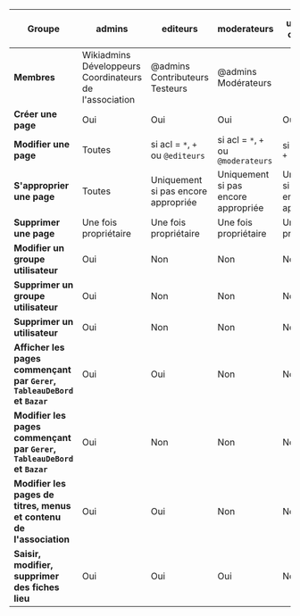 

| Groupe                                                                    | admins                                                    | editeurs                            | moderateurs                         | utilisateur   connecté              | utilisateur  non connecté |
| ------------------------------------------------------------------------- | --------------------------------------------------------- | ----------------------------------- | ----------------------------------- | ----------------------------------- | ------------------------- |
| **Membres**                                                               | Wikiadmins   Développeurs  Coordinateurs de l'association | @admins Contributeurs  Testeurs     | @admins  Modérateurs                |                                     |                           |
| **Créer une page**                                                        | Oui                                                       | Oui                                 | Oui                                 | Oui                                 | Oui                       |
| **Modifier une page**                                                     | Toutes                                                    | si acl = `*`, `+` ou `@editeurs`    | si acl = `*`, `+` ou `@moderateurs` | si acl = `*` ou `+`                 | uniquement si  acl = `*`  |
| **S'approprier une page**                                                 | Toutes                                                    | Uniquement si pas encore appropriée | Uniquement si pas encore appropriée | Uniquement si pas encore appropriée | Non                       |
| **Supprimer une page**                                                    | Une fois propriétaire                                     | Une fois propriétaire               | Une fois propriétaire               | Une fois propriétaire               | Non                       |
| **Modifier un groupe utilisateur**                                        | Oui                                                       | Non                                 | Non                                 | Non                                 | Non                       |
| **Supprimer un groupe utilisateur**                                       | Oui                                                       | Non                                 | Non                                 | Non                                 | Non                       |
| **Supprimer un utilisateur**                                              | Oui                                                       | Non                                 | Non                                 | Non                                 | Non                       |
| **Afficher les pages commençant par `Gerer`, `TableauDeBord` et `Bazar`** | Oui                                                       | Oui                                 | Non                                 | Non                                 | Non                       |
| **Modifier les pages commençant par `Gerer`, `TableauDeBord` et `Bazar`** | Oui                                                       | Non                                 | Non                                 | Non                                 | Non                       |
| **Modifier les pages de titres, menus et contenu de l'association**       | Oui                                                       | Oui                                 | Non                                 | Non                                 | Non                       |
| **Saisir, modifier, supprimer des fiches lieu** | Oui                                                       | Oui                                 | Oui                                 | Non                                 | Non                       |
